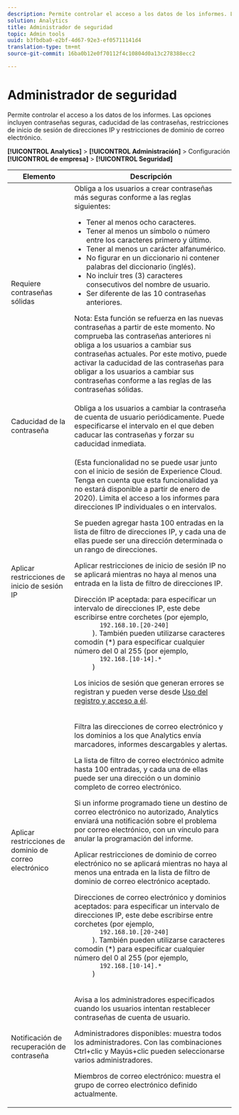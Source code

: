 ```yaml
---
description: Permite controlar el acceso a los datos de los informes. Las opciones incluyen contraseñas seguras, caducidad de las contraseñas, restricciones de inicio de sesión de direcciones IP y restricciones de dominio de correo electrónico.
solution: Analytics
title: Administrador de seguridad
topic: Admin tools
uuid: b3fbdba0-e2bf-4d67-92e3-ef05711141d4
translation-type: tm+mt
source-git-commit: 16ba0b12e0f70112f4c10804d0a13c278388ecc2

---
```



# Administrador de seguridad

Permite controlar el acceso a los datos de los informes. Las opciones incluyen contraseñas seguras, caducidad de las contraseñas, restricciones de inicio de sesión de direcciones IP y restricciones de dominio de correo electrónico.

**[!UICONTROL Analytics]** &gt; **[!UICONTROL Administración]** &gt; Configuración **[!UICONTROL de empresa]** &gt; **[!UICONTROL Seguridad]**

<table id="table_F1AD9DE5094A4FC2B9DA8D01198F944B"> 
 <thead> 
  <tr> 
   <th colname="col1" class="entry"> Elemento </th> 
   <th colname="col2" class="entry"> Descripción </th> 
  </tr> 
 </thead>
 <tbody> 
  <tr> 
   <td colname="col1"> <span class="wintitle"> Requiere contraseñas sólidas </span> </td> 
   <td colname="col2">Obliga a los usuarios a crear contraseñas más seguras conforme a las reglas siguientes: 
    <ul id="ul_100CC57EB4374DAA87B2074BA8B46F26"> 
     <li id="li_4D9102C361044FADBC14402A8398F2F3">Tener al menos ocho caracteres. </li> 
     <li id="li_AFE9568C14894E93BFDFDC84DCD2838D">Tener al menos un símbolo o número entre los caracteres primero y último. </li> 
     <li id="li_ECA05BEF7BFD4430B09D4A953B41D2A6">Tener al menos un carácter alfanumérico. </li> 
     <li id="li_6928045588E94E28851BB15991C8D51E">No figurar en un diccionario ni contener palabras del diccionario (inglés). </li> 
     <li id="li_C3DD4608CA6F43E4B1E4FCFC6D116371">No incluir tres (3) caracteres consecutivos del nombre de usuario. </li> 
     <li id="li_687838CA01B94EE29EF4C09F485C5537">Ser diferente de las 10 contraseñas anteriores. </li> 
    </ul> <p>Nota: Esta función se refuerza en las nuevas contraseñas a partir de este momento. No comprueba las contraseñas anteriores ni obliga a los usuarios a cambiar sus contraseñas actuales. Por este motivo, puede activar la caducidad de las contraseñas para obligar a los usuarios a cambiar sus contraseñas conforme a las reglas de las contraseñas sólidas. </p> </td> 
  </tr> 
  <tr> 
   <td colname="col1"> <span class="wintitle"> Caducidad de la contraseña</span> </td> 
   <td colname="col2"> Obliga a los usuarios a cambiar la contraseña de cuenta de usuario periódicamente. Puede especificarse el intervalo en el que deben caducar las contraseñas y forzar su caducidad inmediata. </td> 
  </tr> 
  <tr> 
   <td colname="col1"> <span class="wintitle"> Aplicar restricciones de inicio de sesión IP</span> </td> 
   <td colname="col2"> <p>(Esta funcionalidad no se puede usar junto con el inicio de sesión de Experience Cloud. Tenga en cuenta que esta funcionalidad ya no estará disponible a partir de enero de 2020). Limita el acceso a los informes para direcciones IP individuales o en intervalos. </p> <p>Se pueden agregar hasta 100 entradas en la lista de filtro de direcciones IP, y cada una de ellas puede ser una dirección determinada o un rango de direcciones. </p> <p> <span class="wintitle"> Aplicar restricciones de inicio de sesión IP</span> no se aplicará mientras no haya al menos una entrada en la lista de filtro de direcciones IP. </p> <p> <span class="uicontrol"> Dirección IP aceptada</span>: para especificar un intervalo de direcciones IP, este debe escribirse entre corchetes (por ejemplo, 
     <code>
       192.168.10.[20-240]
     </code>). También pueden utilizarse caracteres comodín (*) para especificar cualquier número del 0 al 255 (por ejemplo, 
     <code>
       192.168.[10-14].*
     </code>) </p> <p>Los inicios de sesión que generan errores se registran y pueden verse desde <a href="/help/admin/admin/logs.md#section_6FBAF92D9EA244809C45A78A2F0A7232">Uso del registro y acceso a él</a>. </p> </td> 
  </tr> 
  <tr> 
   <td colname="col1"> <span class="wintitle"> Aplicar restricciones de dominio de correo electrónico</span> </td> 
   <td colname="col2"> <p>Filtra las direcciones de correo electrónico y los dominios a los que Analytics envía marcadores, informes descargables y alertas. </p> <p>La lista de filtro de correo electrónico admite hasta 100 entradas, y cada una de ellas puede ser una dirección o un dominio completo de correo electrónico. </p> <p>Si un informe programado tiene un destino de correo electrónico no autorizado, Analytics enviará una notificación sobre el problema por correo electrónico, con un vínculo para anular la programación del informe. </p> <p> <span class="wintitle"> Aplicar restricciones de dominio de correo electrónico</span> no se aplicará mientras no haya al menos una entrada en la lista de <span class="wintitle">filtro de dominio de correo electrónico aceptado</span>. </p> <p> <span class="uicontrol"> Direcciones de correo electrónico y dominios aceptados</span>: para especificar un intervalo de direcciones IP, este debe escribirse entre corchetes (por ejemplo, 
     <code>
       192.168.10.[20-240]
     </code>). También pueden utilizarse caracteres comodín (*) para especificar cualquier número del 0 al 255 (por ejemplo, 
     <code>
       192.168.[10-14].*
     </code>) </p> </td> 
  </tr> 
  <tr> 
   <td colname="col1"> <span class="wintitle"> Notificación de recuperación de contraseña</span> </td> 
   <td colname="col2"> <p>Avisa a los administradores especificados cuando los usuarios intentan restablecer contraseñas de cuenta de usuario. </p> <p> <span class="uicontrol"> Administradores disponibles</span>: muestra todos los administradores. Con las combinaciones Ctrl+clic y Mayús+clic pueden seleccionarse varios administradores. </p> <p> <span class="uicontrol">Miembros de correo electrónico</span>: muestra el grupo de correo electrónico definido actualmente. </p> </td> 
  </tr> 
 </tbody> 
</table>

